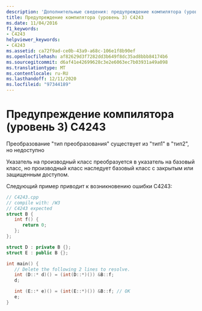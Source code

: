 ```yaml
---
description: 'Дополнительные сведения: предупреждение компилятора (уровень 3) C4243'
title: Предупреждение компилятора (уровень 3) C4243
ms.date: 11/04/2016
f1_keywords:
- C4243
helpviewer_keywords:
- C4243
ms.assetid: ca72f9ad-ce0b-43a9-a68c-106e1f8b90ef
ms.openlocfilehash: af82629d3f7282dd3b649f8dc35ad8bbb84174b6
ms.sourcegitcommit: d6af41e42699628c3e2e6063ec7b03931a49a098
ms.translationtype: MT
ms.contentlocale: ru-RU
ms.lasthandoff: 12/11/2020
ms.locfileid: "97344189"
---
```

# <a name="compiler-warning-level-3-c4243"></a>Предупреждение компилятора (уровень 3) C4243

Преобразование "тип преобразования" существует из "тип1" в "тип2", но недоступно

Указатель на производный класс преобразуется в указатель на базовый класс, но производный класс наследует базовый класс с закрытым или защищенным доступом.

Следующий пример приводит к возникновению ошибки C4243:

```cpp
// C4243.cpp
// compile with: /W3
// C4243 expected
struct B {
   int f() {
      return 0;
   };
};

struct D : private B {};
struct E : public B {};

int main() {
   // Delete the following 2 lines to resolve.
   int (D::* d)() = (int(D::*)()) &B::f;
   d;

   int (E::* e)() = (int(E::*)()) &B::f; // OK
   e;
}
```
